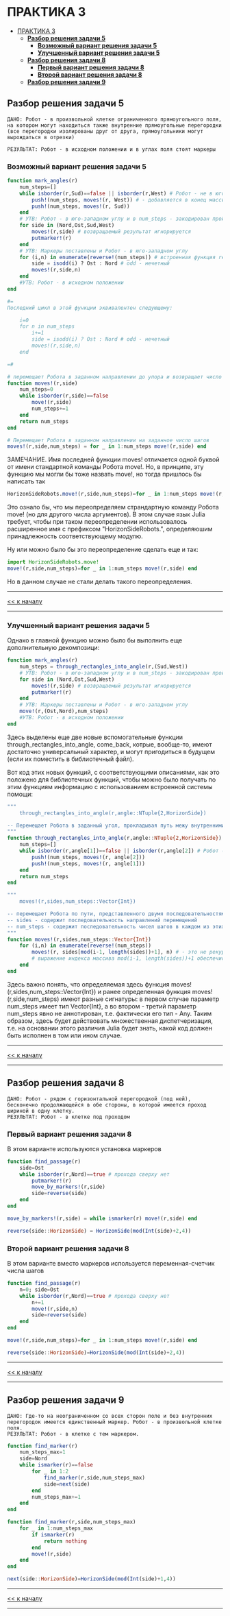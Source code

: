 # ПРАКТИКА 3

- [ПРАКТИКА 3](#практика-3)
  - [**Разбор решения задачи 5**](#разбор-решения-задачи-5)
    - [**Возможный вариант решения задачи 5**](#возможный-вариант-решения-задачи-5)
    - [**Улучшенный вариант решения задачи 5**](#улучшенный-вариант-решения-задачи-5)
  - [**Разбор решения задачи 8**](#разбор-решения-задачи-8)
    - [**Первый вариант решения задачи 8**](#первый-вариант-решения-задачи-8)
    - [**Второй вариант решения задачи 8**](#второй-вариант-решения-задачи-8)
  - [**Разбор решения задачи 9**](#разбор-решения-задачи-9)
  
## **Разбор решения задачи 5**
    ДАНО: Робот - в произвольной клетке ограниченного прямоугольного поля, на котором могут находиться также внутренние прямоугольные перегородки (все перегородки изолированы друг от друга, прямоугольники могут вырождаться в отрезки) 
   
    РЕЗУЛЬТАТ: Робот - в исходном положении и в углах поля стоят маркеры

### **Возможный вариант решения задачи 5**
```julia
function mark_angles(r)
    num_steps=[]
    while isborder(r,Sud)==false || isborder(r,West) # Робот - не в юго-западном углу
        push!(num_steps, moves!(r, West)) # - добавляется в конец массива новый элемент
        push!(num_steps, moves!(r, Sud))
    end
    # УТВ: Робот - в юго-западном углу и в num_steps - закодирован пройденный путь
    for side in (Nord,Ost,Sud,West)
        moves!(r,side) # возвращаемый результат игнорируется
        putmarker!(r)
    end
    # УТВ: Маркеры поставлены и Робот - в юго-западном углу
    for (i,n) in enumerate(reverse!(num_steps)) # встроенная функция reverse! переворачивает массив задом на перед
        side = isodd(i) ? Ost : Nord # odd - нечетный
        moves!(r,side,n)
    end
    #УТВ: Робот - в исходном положении
end

#=
Последний цикл в этой функции эквивалентен следующему:

    i=0
    for n in num_steps
        i+=1
        side = isodd(i) ? Ost : Nord # odd - нечетный
        moves!(r,side,n)
    end

=#

# перемещает Робота в заданном направлении до упора и возвращает число сделанных шагов
function moves!(r,side)
    num_steps=0
    while isborder(r,side)==false
        move!(r,side)
        num_steps+=1
    end
    return num_steps
end

# Перемещает Робота в заданном направлении на заданное число шагов
moves!(r,side,num_steps) = for _ in 1:num_steps move!(r,side) end
```
ЗАМЕЧАНИЕ.
Имя последней функции moves! отличается одной буквой от имени стандартной команды Робота move!. 
Но, в принципе, эту функцию мы могли бы тоже назвать move!, но тогда пришлось бы написать так
```julia
HorizonSideRobots.move!(r,side,num_steps)=for _ in 1:num_steps move!(r,side) end
```
Это ознало бы, что мы переопределяем страндартную команду Робота move! (но для другого числа аргументов). В этом случае язык Julia требует, чтобы при таком переопределении использовалось расширенное имя с префиксом "HorizonSideRobots.", определяюшим принадлежность соответствующему модулю.

Ну или можно было бы это переопределение сделать еще и так:
```julia
import HorizonSideRobots.move!
move!(r,side,num_steps)=for _ in 1:num_steps move!(r,side) end
```

Но в данном случае не стали делать такого переопределения.

--------------------------
[<< к началу](#практика-3)

--------------------------
### **Улучшенный вариант решения задачи 5**

Однако в главной функцию можно было бы выполнить еще дополнительную декомпозици: 

```julia
function mark_angles(r)
    num_steps = through_rectangles_into_angle(r,(Sud,West))
    # УТВ: Робот - в юго-западном углу и в num_steps - закодирован пройденный путь
    for side in (Nord,Ost,Sud,West)
        moves!(r,side) # возвращаемый результат игнорируется
        putmarker!(r)
    end
    # УТВ: Маркеры поставлены и Робот - в юго-западном углу
    move!(r,(Ost,Nord),num_steps)
    #УТВ: Робот - в исходном положении
end
```
Здесь выделены еще две новые вспомогательные функции through_rectangles_into_angle, сome_back, котрые, вообще-то, имеют достаточно универсальный характер, и могут пригодиться в будущем (если их поместить в библиотечный файл).

Вот код этих новых функций, с соответствующими описаниями, как это положено для библиотечных функций, чтобы можно было получать по этим функциям информацию с использованием встроенной системы помощи:
```julia
"""
    through_rectangles_into_angle(r,angle::NTuple{2,HorizonSide})

-- Перемещает Робота в заданный угол, прокладывая путь межу внутренними прямоугольными перегородками и возвращает массив, содержащий числа шагов в каждом из заданных направлений на этом пути
"""
function through_rectangles_into_angle(r,angle::NTuple{2,HorizonSide})
    num_steps=[]
    while isborder(r,angle[1])==false || isborder(r,angle[2]) # Робот - не в юго-западном углу
        push!(num_steps, moves!(r, angle[2]))
        push!(num_steps, moves!(r, angle[1]))
    end
    return num_steps
end

"""
    moves!(r,sides,num_steps::Vector{Int})

-- перемещает Робота по пути, представленного двумя последовательностями, sides и num_steps 
-- sides - содержит последовательность направлений перемещений
-- num_steps - содержит последовательность чисел шагов в каждом из этих направлений, соответственно; при этом, если длина последовательности sides меньше длины последовательности num_steps, то предполагается, что последовательность sides должна быть продолжена периодически       
"""
function moves!(r,sides,num_steps::Vector{Int})
    for (i,n) in enumerate(reverse!(num_steps))
        moves!(r, sides[mod(i-1, length(sides))+1], n) # - это не рекурсия (не вызов функцией самой себя), это вызов другой, ранее определенной функции
        # выражение индекса массива mod(i-1, length(sides))+1 обеспечисвает периодическое продолжение последовательности из вектора sides до длины вектора num_steps 
    end
end
```

Здесь важно понять, что определяемая здесь функция moves!(r,sides,num_steps::Vector{Int}) и ранее определенная функция moves!(r,side,num_steps) имеют разные сигнатуры: в первом случае параметр num_steps имеет тип Vector{Int}, а во втором - третий параметр num_steps явно не аннотирован, т.е. фактически его тип - Any. Таким образом, здесь будет действовать множественная диспетчеризация, т.е. на основании этого различия Julia будет знать, какой код должен быть исполнен в том или ином случае.

--------------------------
[<< к началу](#практика-3)

--------------------------
## **Разбор решения задачи 8**
    ДАНО: Робот - рядом с горизонтальной перегородкой (под ней), бесконечно продолжающейся в обе стороны, в которой имеется проход шириной в одну клетку.    
    РЕЗУЛЬТАТ: Робот - в клетке под проходом

### **Первый вариант решения задачи 8**

В этом варианте используются установка маркеров
```julia
function find_passage(r)
    side=Ost
    while isborder(r,Nord)==true # прохода сверху нет
        putmarker!(r)
        move_by_markers!(r,side)
        side=reverse(side)
    end
end

move_by_markers!(r,side) = while ismarker(r) move!(r,side) end

reverse(side::HorizonSide) = HorizonSide(mod(Int(side)+2,4))
```
### **Второй вариант решения задачи 8**

В этом варианте вместо маркеров используется переменная-счетчик числа шагов

```julia
function find_passage(r)
    n=0; side=Ost
    while isborder(r,Nord)==true # прохода сверху нет
        n+=1
        move!(r,side,n)
        side=reverse(side)
    end
end

move!(r,side,num_steps)=for _ in 1:num_steps move!(r,side) end

reverse(side::HorizonSide)=HorizonSide(mod(Int(side)+2,4))
```

--------------------------
[<< к началу](#практика-3)

--------------------------
## **Разбор решения задачи 9**

    ДАНО: Где-то на неограниченном со всех сторон поле и без внутренних перегородок имеется единственный маркер. Робот - в произвольной клетке поля.  
    РЕЗУЛЬТАТ: Робот - в клетке с тем маркером.

```julia
function find_marker(r)
    num_steps_max=1
    side=Nord
    while ismarker(r)==false
        for _ in 1:2
            find_marker(r,side,num_steps_max)
            side=next(side)
        end
        num_steps_max+=1
    end
end

function find_marker(r,side,num_steps_max)
    for _ in 1:num_steps_max
        if ismarker(r)
            return nothing
        end
        move!(r,side)
    end
end

next(side::HorizonSide)=HorizonSide(mod(Int(side)+1,4))
```

--------------------------
[<< к началу](#практика-3)

--------------------------
